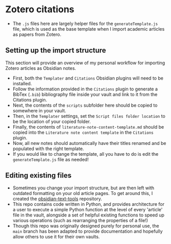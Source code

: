# Zotero citations
- The `.js` files here are largely helper files for the `generateTemplate.js` file, which is used as the base template when I import academic articles as papers from Zotero.

## Setting up the import structure
This section will provide an overview of my personal workflow for importing Zotero articles as Obsidian notes.
- First, both the `Templater` and `Citations` Obsidian plugins will need to be installed.
- Follow the information provided in the `Citations` plugin to generate a BibTex (`.bib`) bibliography file inside your vault and link to it from the Citations plugin.
- Next, the contents of the `scripts` subfolder here should be copied to somewhere in your vault. 
- Then, in the `Templater` settings, set the `Script files folder location` to be the location of your copied folder.
- Finally, the contents of `literature-note-content-template.md` should be copied into the `Literature note content template` in the `Citations` plugin.
- Now, all new notes should automatically have their titles renamed and be populated with the right template.
- If you would like to change the template, all you have to do is edit the `generateTemplate.js` file as needed!

## Editing existing files 
- Sometimes you change your import structure, but are then left with outdated formatting on your old article pages. To get around this, I created the [obsidian-text-tools](https://github.com/rio-raimundo/obsidian-text-tools) repository.
- This repo contains code written in Python, and provides architecture for a user to execute a simple Python function at the level of every 'article' file in the vault, alongside a set of helpful existing functions to speed up various operations (such as rearranging the properties of a file!)
- Though this repo was originally designed purely for personal use, the `main` branch has been adapted to provide documentation and hopefully allow others to use it for their own vaults.